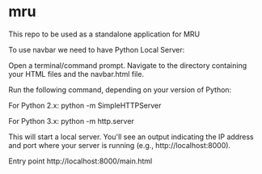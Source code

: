 # mru
This repo to be used as a standalone application for MRU

To use navbar we need to have Python Local Server:

Open a terminal/command prompt.
Navigate to the directory containing your HTML files and the navbar.html file.

Run the following command, depending on your version of Python:

For Python 2.x:
python -m SimpleHTTPServer

For Python 3.x:
python -m http.server

This will start a local server. You'll see an output indicating the IP address and port where your server is running (e.g., http://localhost:8000).

Entry point http://localhost:8000/main.html
